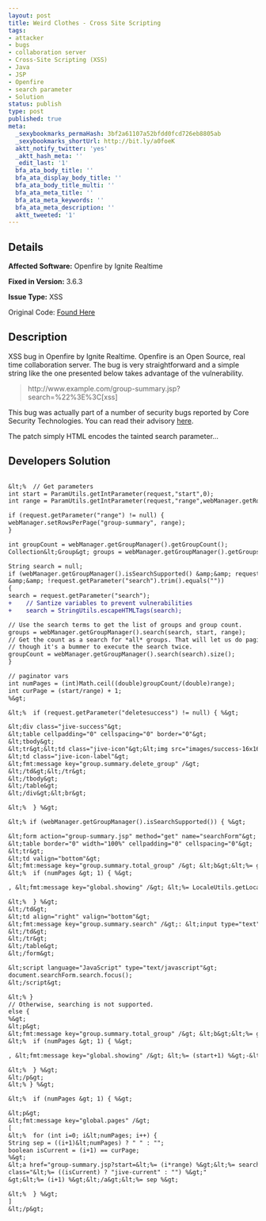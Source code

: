 ```yaml
---
layout: post
title: Weird Clothes - Cross Site Scripting
tags:
- attacker
- bugs
- collaboration server
- Cross-Site Scripting (XSS)
- Java
- JSP
- Openfire
- search parameter
- Solution
status: publish
type: post
published: true
meta:
  _sexybookmarks_permaHash: 3bf2a61107a52bfdd0fcd726eb8805ab
  _sexybookmarks_shortUrl: http://bit.ly/a0foeK
  aktt_notify_twitter: 'yes'
  _aktt_hash_meta: ''
  _edit_last: '1'
  bfa_ata_body_title: ''
  bfa_ata_display_body_title: ''
  bfa_ata_body_title_multi: ''
  bfa_ata_meta_title: ''
  bfa_ata_meta_keywords: ''
  bfa_ata_meta_description: ''
  aktt_tweeted: '1'
---
```

## Details
__Affected Software:__ Openfire by Ignite Realtime

__Fixed in Version:__  3.6.3

__Issue Type:__ XSS

Original Code: <a title="Weird Clothes" href="http://spotthevuln.com/2010/07/weird-clothes/" target="_blank">Found  Here</a>
## Description
XSS bug in Openfire by Ignite Realtime. Openfire is an Open Source, real time collaboration server. The bug is very straightforward and a simple string like the one presented below takes advantage of the vulnerability.
<blockquote>http://www.example.com/group-summary.jsp?search=%22%3E%3C[xss]</blockquote>
This bug was actually part of a number of security bugs reported by Core Security Technologies. You can read their advisory <a title="Core" href="http://www.coresecurity.com/content/openfire-multiple-vulnerabilities" target="_blank">here</a>.

The patch simply HTML encodes the tainted search parameter...
## Developers Solution
```diff

&lt;%  // Get parameters
int start = ParamUtils.getIntParameter(request,"start",0);
int range = ParamUtils.getIntParameter(request,"range",webManager.getRowsPerPage("group-summary", 15));

if (request.getParameter("range") != null) {
webManager.setRowsPerPage("group-summary", range);
}

int groupCount = webManager.getGroupManager().getGroupCount();
Collection&lt;Group&gt; groups = webManager.getGroupManager().getGroups(start, range);

String search = null;
if (webManager.getGroupManager().isSearchSupported() &amp;&amp; request.getParameter("search") != null
&amp;&amp; !request.getParameter("search").trim().equals(""))
{
search = request.getParameter("search");
+    // Santize variables to prevent vulnerabilities
+    search = StringUtils.escapeHTMLTags(search);

// Use the search terms to get the list of groups and group count.
groups = webManager.getGroupManager().search(search, start, range);
// Get the count as a search for *all* groups. That will let us do pagination even
// though it's a bummer to execute the search twice.
groupCount = webManager.getGroupManager().search(search).size();
}

// paginator vars
int numPages = (int)Math.ceil((double)groupCount/(double)range);
int curPage = (start/range) + 1;
%&gt;

&lt;%  if (request.getParameter("deletesuccess") != null) { %&gt;

&lt;div class="jive-success"&gt;
&lt;table cellpadding="0" cellspacing="0" border="0"&gt;
&lt;tbody&gt;
&lt;tr&gt;&lt;td class="jive-icon"&gt;&lt;img src="images/success-16x16.gif" width="16" height="16" border="0" alt=""&gt;&lt;/td&gt;
&lt;td class="jive-icon-label"&gt;
&lt;fmt:message key="group.summary.delete_group" /&gt;
&lt;/td&gt;&lt;/tr&gt;
&lt;/tbody&gt;
&lt;/table&gt;
&lt;/div&gt;&lt;br&gt;

&lt;%  } %&gt;

&lt;% if (webManager.getGroupManager().isSearchSupported()) { %&gt;

&lt;form action="group-summary.jsp" method="get" name="searchForm"&gt;
&lt;table border="0" width="100%" cellpadding="0" cellspacing="0"&gt;
&lt;tr&gt;
&lt;td valign="bottom"&gt;
&lt;fmt:message key="group.summary.total_group" /&gt; &lt;b&gt;&lt;%= groupCount %&gt;&lt;/b&gt;
&lt;%  if (numPages &gt; 1) { %&gt;

, &lt;fmt:message key="global.showing" /&gt; &lt;%= LocaleUtils.getLocalizedNumber(start+1) %&gt;-&lt;%= LocaleUtils.getLocalizedNumberstartrange &gt; groupCount ? groupCount:start+range) %&gt;

&lt;%  } %&gt;
&lt;/td&gt;
&lt;td align="right" valign="bottom"&gt;
&lt;fmt:message key="group.summary.search" /&gt;: &lt;input type="text" size="30" maxlength="150" name="search" value="&lt;%= ((search!=null) ? search : "") %&gt;"&gt;
&lt;/td&gt;
&lt;/tr&gt;
&lt;/table&gt;
&lt;/form&gt;

&lt;script language="JavaScript" type="text/javascript"&gt;
document.searchForm.search.focus();
&lt;/script&gt;

&lt;% }
// Otherwise, searching is not supported.
else {
%&gt;
&lt;p&gt;
&lt;fmt:message key="group.summary.total_group" /&gt; &lt;b&gt;&lt;%= groupCount %&gt;&lt;/b&gt;
&lt;%  if (numPages &gt; 1) { %&gt;

, &lt;fmt:message key="global.showing" /&gt; &lt;%= (start+1) %&gt;-&lt;%= (start+range) %&gt;

&lt;%  } %&gt;
&lt;/p&gt;
&lt;% } %&gt;

&lt;%  if (numPages &gt; 1) { %&gt;

&lt;p&gt;
&lt;fmt:message key="global.pages" /&gt;
[
&lt;%  for (int i=0; i&lt;numPages; i++) {
String sep = ((i+1)&lt;numPages) ? " " : "";
boolean isCurrent = (i+1) == curPage;
%&gt;
&lt;a href="group-summary.jsp?start=&lt;%= (i*range) %&gt;&lt;%= search!=null? "&amp;search=" + URLEncoder.encode(search, "UTF-8") : ""%&gt;"
class="&lt;%= ((isCurrent) ? "jive-current" : "") %&gt;"
&gt;&lt;%= (i+1) %&gt;&lt;/a&gt;&lt;%= sep %&gt;

&lt;%  } %&gt;
]
&lt;/p&gt;

```
